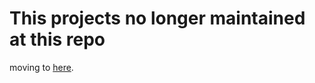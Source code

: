 # This projects no longer maintained at this repo
moving to [here](https://github.com/Teencu/Teencu).
